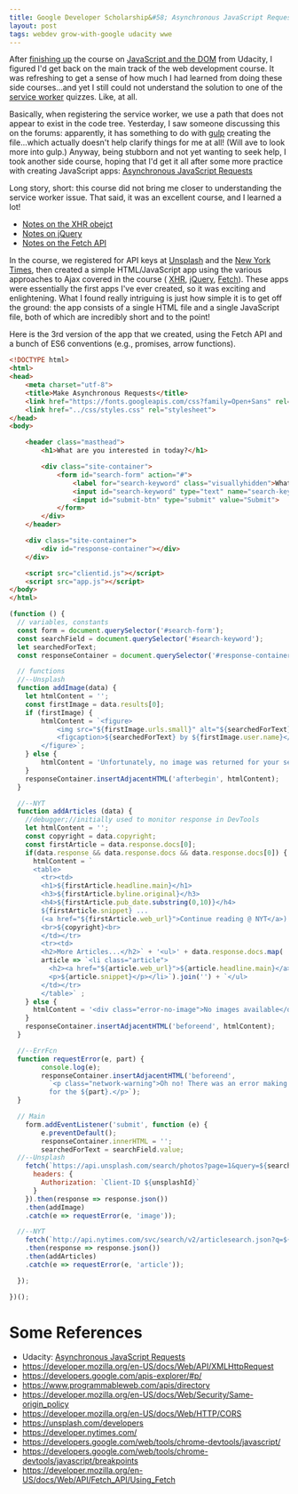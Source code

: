 ```yaml
---
title: Google Developer Scholarship&#58; Asynchronous JavaScript Requests
layout: post
tags: webdev grow-with-google udacity wwe
---
```


After [finishing up](https://github.com/krbnite/GoogleDeveloperScholarship2018/tree/master/Round1/Supplementary-Courses/03__JavaScript-and-the-DOM)
the course on [JavaScript and the DOM](https://www.udacity.com/course/javascript-and-the-dom--ud117)
from Udacity, I figured I'd get back on the main track of the web development course.  It was refreshing to
get a sense of how much I had learned from doing these side courses...and yet I still could not understand
the solution to one of the [service worker]() quizzes. Like, at all.  

Basically, when registering the service
worker, we use a path that does not appear to exist in the code tree.  Yesterday, I saw someone discussing this on the forums:
apparently, it has something to do with [gulp](https://gulpjs.com/) creating the file...which actually
doesn't help clarify things for me at all! (Will ave to look more into gulp.) Anyway, being stubborn 
and not yet wanting to seek help, I took another side course,
hoping that I'd get it all after some more practice with creating JavaScript apps: 
[Asynchronous JavaScript Requests](https://www.udacity.com/course/asynchronous-javascript-requests--ud109)

Long story, short: this course did not bring me closer to understanding the service worker issue. That said,
it was an excellent course, and I learned a lot!

* [Notes on the XHR obejct](https://github.com/krbnite/GoogleDeveloperScholarship2018/blob/master/Round1/Supplementary-Courses/04__Asynchronous-JavaScript-Requests/01__Ajax-with-XHR.md)
* [Notes on jQuery](https://github.com/krbnite/GoogleDeveloperScholarship2018/blob/master/Round1/Supplementary-Courses/04__Asynchronous-JavaScript-Requests/02__Ajax-with-jQuery.md)
* [Notes on the Fetch API](https://github.com/krbnite/GoogleDeveloperScholarship2018/blob/master/Round1/Supplementary-Courses/04__Asynchronous-JavaScript-Requests/03__Ajax-with-Fetch.md)

In the course, we registered for API keys at [Unsplash](https://unsplash.com/) and the 
[New York Times](https://www.nytimes.com/), then created a simple HTML/JavaScript app using the
various approaches to Ajax covered in the course (
[XHR](https://github.com/krbnite/GoogleDeveloperScholarship2018/tree/master/Round1/Supplementary-Courses/04__Asynchronous-JavaScript-Requests/course-ajax/lesson-1-async-w-xhr), 
[jQuery](https://github.com/krbnite/GoogleDeveloperScholarship2018/tree/master/Round1/Supplementary-Courses/04__Asynchronous-JavaScript-Requests/course-ajax/lesson-2-async-w-jQuery), 
[Fetch](https://github.com/krbnite/GoogleDeveloperScholarship2018/tree/master/Round1/Supplementary-Courses/04__Asynchronous-JavaScript-Requests/course-ajax/lesson-3-async-w-fetch)).  These 
apps were essentially the first apps I've ever created, so it was exciting and enlightening.  What I found really intriguing
is just how simple it is to get off the ground: the app consists of a single HTML file and a single
JavaScript file, both of which are incredibly short and to the point!

Here is the 3rd version of the app that we created, using the Fetch API and a bunch of ES6 
conventions (e.g., promises, arrow functions).

```html
<!DOCTYPE html>
<html>
<head>
    <meta charset="utf-8">
    <title>Make Asynchronous Requests</title>
    <link href="https://fonts.googleapis.com/css?family=Open+Sans" rel="stylesheet">
    <link href="../css/styles.css" rel="stylesheet">
</head>
<body>

    <header class="masthead">
        <h1>What are you interested in today?</h1>

        <div class="site-container">
            <form id="search-form" action="#">
                <label for="search-keyword" class="visuallyhidden">What are you interested in today?</label>
                <input id="search-keyword" type="text" name="search-keyword" placeholder="e.g. Android" required>
                <input id="submit-btn" type="submit" value="Submit">
            </form>
        </div>
    </header>

    <div class="site-container">
        <div id="response-container"></div>
    </div>

    <script src="clientid.js"></script>
    <script src="app.js"></script>
</body>
</html>
```

```js
(function () {
  // variables, constants
  const form = document.querySelector('#search-form');
  const searchField = document.querySelector('#search-keyword');
  let searchedForText;
  const responseContainer = document.querySelector('#response-container');

  // functions
  //--Unsplash
  function addImage(data) {
    let htmlContent = '';
    const firstImage = data.results[0];
    if (firstImage) {
        htmlContent = `<figure>
            <img src="${firstImage.urls.small}" alt="${searchedForText}">
            <figcaption>${searchedForText} by ${firstImage.user.name}</figcaption>
        </figure>`;
    } else {
        htmlContent = 'Unfortunately, no image was returned for your search.'
    }
    responseContainer.insertAdjacentHTML('afterbegin', htmlContent);
  }

  //--NYT
  function addArticles (data) {
    //debugger;//initially used to monitor response in DevTools
    let htmlContent = '';
    const copyright = data.copyright;
    const firstArticle = data.response.docs[0];
    if(data.response && data.response.docs && data.response.docs[0]) {
      htmlContent = `
      <table>
        <tr><td>
        <h1>${firstArticle.headline.main}</h1>
        <h3>${firstArticle.byline.original}</h3>
        <h4>${firstArticle.pub_date.substring(0,10)}</h4>
        ${firstArticle.snippet} ... 
        (<a href="${firstArticle.web_url}">Continue reading @ NYT</a>)
        <br>${copyright}<br>
        </td></tr>
        <tr><td>
        <h2>More Articles...</h2>` + '<ul>' + data.response.docs.map(
        article => `<li class="article">
          <h2><a href="${article.web_url}">${article.headline.main}</a></h2>
          <p>${article.snippet}</p></li>`).join('') + `</ul>
        </td></tr>
        </table>` ;
    } else {
      htmlContent = '<div class="error-no-image">No images available</div>'
    }
    responseContainer.insertAdjacentHTML('beforeend', htmlContent);
  }

  //--ErrFcn
  function requestError(e, part) {
        console.log(e);
        responseContainer.insertAdjacentHTML('beforeend', 
          `<p class="network-warning">Oh no! There was an error making a request 
          for the ${part}.</p>`);
  }

  // Main
    form.addEventListener('submit', function (e) {
        e.preventDefault();
        responseContainer.innerHTML = '';
        searchedForText = searchField.value;
  //--Unsplash
    fetch(`https://api.unsplash.com/search/photos?page=1&query=${searchedForText}`, {
      headers: {
        Authorization: `Client-ID ${unsplashId}`
      }
    }).then(response => response.json())
    .then(addImage)
    .catch(e => requestError(e, 'image'));

  //--NYT
    fetch(`http://api.nytimes.com/svc/search/v2/articlesearch.json?q=${searchedForText}&api-key=${nytArticleId}`)
    .then(response => response.json())
    .then(addArticles)
    .catch(e => requestError(e, 'article'));

  });

})();
```

# Some References
* Udacity: [Asynchronous JavaScript Requests](https://www.udacity.com/course/asynchronous-javascript-requests--ud109)
* https://developer.mozilla.org/en-US/docs/Web/API/XMLHttpRequest
* https://developers.google.com/apis-explorer/#p/
* https://www.programmableweb.com/apis/directory
* https://developer.mozilla.org/en-US/docs/Web/Security/Same-origin_policy
* https://developer.mozilla.org/en-US/docs/Web/HTTP/CORS
* https://unsplash.com/developers
* https://developer.nytimes.com/
* https://developers.google.com/web/tools/chrome-devtools/javascript/
* https://developers.google.com/web/tools/chrome-devtools/javascript/breakpoints
* https://developer.mozilla.org/en-US/docs/Web/API/Fetch_API/Using_Fetch
